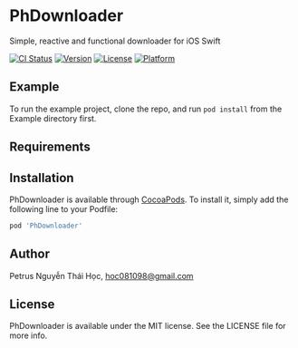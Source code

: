 # PhDownloader
Simple, reactive and functional downloader for iOS Swift

[![CI Status](https://img.shields.io/travis/hoc081098/PhDownloader.svg?style=flat)](https://travis-ci.org/hoc081098/PhDownloader)
[![Version](https://img.shields.io/cocoapods/v/PhDownloader.svg?style=flat)](https://cocoapods.org/pods/PhDownloader)
[![License](https://img.shields.io/cocoapods/l/PhDownloader.svg?style=flat)](https://cocoapods.org/pods/PhDownloader)
[![Platform](https://img.shields.io/cocoapods/p/PhDownloader.svg?style=flat)](https://cocoapods.org/pods/PhDownloader)

## Example

To run the example project, clone the repo, and run `pod install` from the Example directory first.

## Requirements

## Installation

PhDownloader is available through [CocoaPods](https://cocoapods.org). To install
it, simply add the following line to your Podfile:

```ruby
pod 'PhDownloader'
```

## Author

Petrus Nguyễn Thái Học, hoc081098@gmail.com

## License

PhDownloader is available under the MIT license. See the LICENSE file for more info.

